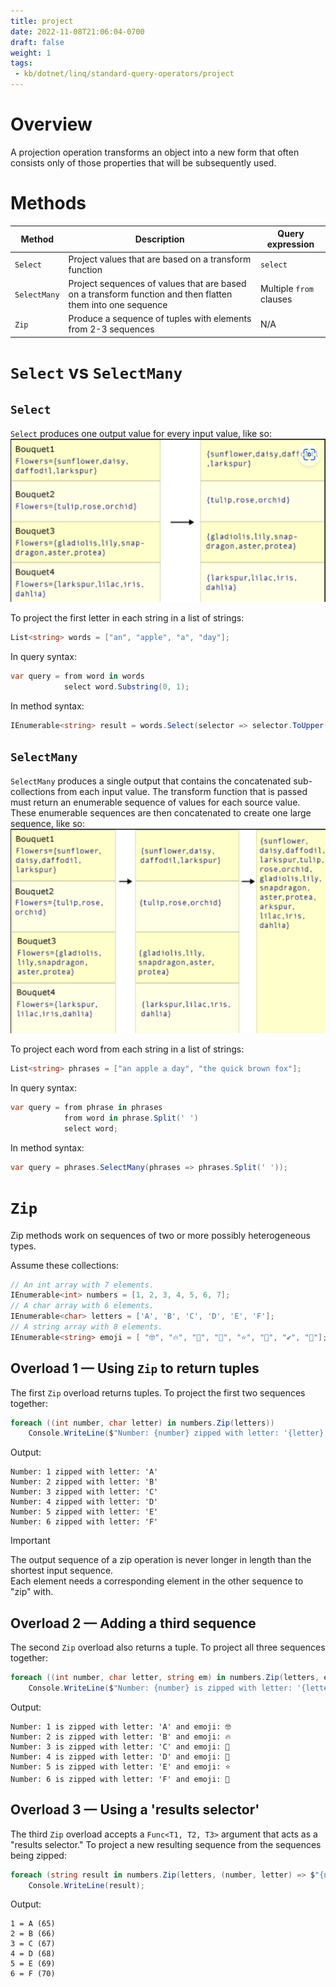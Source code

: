 ```yaml
---
title: project
date: 2022-11-08T21:06:04-0700
draft: false
weight: 1
tags:
 - kb/dotnet/linq/standard-query-operators/project
---
```


# Overview
A projection operation transforms an object into a new form that often consists only of those properties that will be 
subsequently used.

# Methods
| Method       | Description                                                                                                | Query expression        |
| ------------ | ---------------------------------------------------------------------------------------------------------- | ----------------------- |
| `Select`     | Project values that are based on a transform function                                                      | `select`                |
| `SelectMany` | Project sequences of values that are based on a transform function and then flatten them into one sequence | Multiple `from` clauses |
| `Zip`        | Produce a sequence of tuples with elements from 2-3 sequences                                              | N/A                     |

# `Select` vs `SelectMany`
## `Select`
`Select` produces one output value for every input value, like so:  
![](./Standard-Query-Operators_Project-image1.png)

To project the first letter in each string in a list of strings:
```cs
List<string> words = ["an", "apple", "a", "day"];
```

In query syntax:
```cs
var query = from word in words
            select word.Substring(0, 1);
```

In method syntax:
```cs
IEnumerable<string> result = words.Select(selector => selector.ToUpper());
```

## `SelectMany`
`SelectMany` produces a single output that contains the concatenated sub-collections from each input value. 
The transform function that is passed must return an enumerable sequence of values for each source value. 
These enumerable sequences are then concatenated to create one large sequence, like so:
![](./Standard-Query-Operators_Project-image2.png)

To project each word from each string in a list of strings:
```cs
List<string> phrases = ["an apple a day", "the quick brown fox"];
```

In query syntax:
```cs
var query = from phrase in phrases
            from word in phrase.Split(' ')
            select word;
```

In method syntax:
```cs
var query = phrases.SelectMany(phrases => phrases.Split(' '));
```

# `Zip`
Zip methods work on sequences of two or more possibly heterogeneous types.

Assume these collections:
```cs
// An int array with 7 elements.
IEnumerable<int> numbers = [1, 2, 3, 4, 5, 6, 7];
// A char array with 6 elements.
IEnumerable<char> letters = ['A', 'B', 'C', 'D', 'E', 'F'];
// A string array with 8 elements.
IEnumerable<string> emoji = [ "🤓", "🔥", "🎉", "👀", "⭐", "💜", "✔", "💯"];
```

## Overload 1 — Using `Zip` to return tuples
The first `Zip` overload returns tuples. To project the first two sequences together:
```cs
foreach ((int number, char letter) in numbers.Zip(letters))
    Console.WriteLine($"Number: {number} zipped with letter: '{letter}'");
```

Output:
```
Number: 1 zipped with letter: 'A'
Number: 2 zipped with letter: 'B'
Number: 3 zipped with letter: 'C'
Number: 4 zipped with letter: 'D'
Number: 5 zipped with letter: 'E'
Number: 6 zipped with letter: 'F'
```

> [!IMPORTANT]
> The output sequence of a zip operation is never longer in length than the shortest input sequence.  
> Each element needs a corresponding element in the other sequence to "zip" with.

## Overload 2 — Adding a third sequence
The second `Zip` overload also returns a tuple. To project all three sequences together:
```cs
foreach ((int number, char letter, string em) in numbers.Zip(letters, emoji))
    Console.WriteLine($"Number: {number} is zipped with letter: '{letter}' and emoji: {em}");
```

Output:
```
Number: 1 is zipped with letter: 'A' and emoji: 🤓
Number: 2 is zipped with letter: 'B' and emoji: 🔥
Number: 3 is zipped with letter: 'C' and emoji: 🎉
Number: 4 is zipped with letter: 'D' and emoji: 👀
Number: 5 is zipped with letter: 'E' and emoji: ⭐
Number: 6 is zipped with letter: 'F' and emoji: 💜
```

## Overload 3 — Using a 'results selector'
The third `Zip` overload accepts a `Func<T1, T2, T3>` argument that acts as a "results selector." To project a new
resulting sequence from the sequences being zipped:

```cs
foreach (string result in numbers.Zip(letters, (number, letter) => $"{number} = {letter} ({(int)letter})"))
    Console.WriteLine(result);
```

Output:
```
1 = A (65)
2 = B (66)
3 = C (67)
4 = D (68)
5 = E (69)
6 = F (70)
```